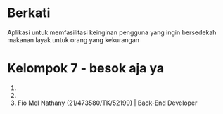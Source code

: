 # Berkati

Aplikasi untuk memfasilitasi keinginan pengguna yang ingin bersedekah makanan layak untuk orang yang kekurangan

# Kelompok 7 - besok aja ya

1.
2.
3. Fio Mel Nathany (21/473580/TK/52199) | Back-End Developer

